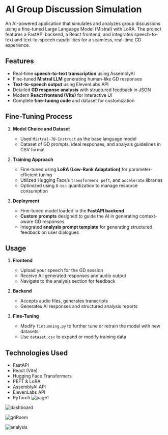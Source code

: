 
 # AI Group Discussion Simulation

An AI-powered application that simulates and analyzes group discussions using a fine-tuned Large Language Model (Mistral) with LoRA. The project features a FastAPI backend, a React frontend, and integrates speech-to-text and text-to-speech capabilities for a seamless, real-time GD experience.

## Features

- Real-time **speech-to-text transcription** using AssemblyAI
- Fine-tuned **Mistral LLM** generating human-like GD responses
- **Text-to-speech output** using ElevenLabs API
- Detailed **GD response analysis** with structured feedback in JSON
- Modern **React frontend (Vite)** for interactive UI
- Complete **fine-tuning code** and dataset for customization

## Fine-Tuning Process

1. **Model Choice and Dataset**
   - Used `Mistral-7B-Instruct` as the base language model
   - Dataset of GD prompts, ideal responses, and analysis guidelines in CSV format

2. **Training Approach**
   - Fine-tuned using **LoRA (Low-Rank Adaptation)** for parameter-efficient tuning
   - Utilized Hugging Face’s `transformers`, `peft`, and `accelerate` libraries
   - Optimized using `8-bit` quantization to manage resource consumption

3. **Deployment**
   - Fine-tuned model loaded in the **FastAPI backend**
   - **Custom prompts** designed to guide the AI in generating context-aware GD responses
   - Integrated **analysis prompt template** for generating structured feedback on user dialogues

## Usage

1. **Frontend**
   - Upload your speech for the GD session
   - Receive AI-generated responses and audio output
   - Navigate to the analysis section for feedback

2. **Backend**
   - Accepts audio files, generates transcripts
   - Generates AI responses and structured analysis reports

3. **Fine-Tuning**
   - Modify `fintunning.py` to further tune or retrain the model with new datasets
   - Use `dataset.csv` to expand or modify training data

## Technologies Used

- FastAPI
- React (Vite)
- Hugging Face Transformers
- PEFT & LoRA
- AssemblyAI API
- ElevenLabs API
- PyTorch
![page1](https://github.com/user-attachments/assets/02ee355c-6877-4134-adcb-1bfb15457da0)

![dashboard](https://github.com/user-attachments/assets/06b98ab8-a517-4287-982f-77f4787be833)

![gdRoom](https://github.com/user-attachments/assets/07f65aef-3ed7-4f5f-8817-6ea90d313ab4)

![analysis](https://github.com/user-attachments/assets/b09ae2c5-e562-4969-a381-9ba8391c9d18)




